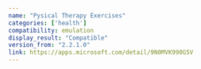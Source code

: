 ```yaml
---
name: "Pysical Therapy Exercises"
categories: ['health']
compatibility: emulation
display_result: "Compatible"
version_from: "2.2.1.0"
link: https://apps.microsoft.com/detail/9N0MVK998G5V
---
```

